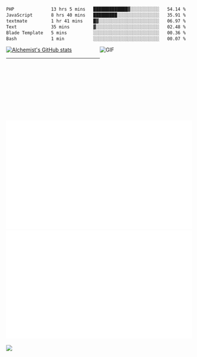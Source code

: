 <!--START_SECTION:waka-->

```text
PHP              13 hrs 5 mins   █████████████▓░░░░░░░░░░░   54.14 %
JavaScript       8 hrs 40 mins   █████████░░░░░░░░░░░░░░░░   35.91 %
textmate         1 hr 41 mins    █▓░░░░░░░░░░░░░░░░░░░░░░░   06.97 %
Text             35 mins         ▓░░░░░░░░░░░░░░░░░░░░░░░░   02.48 %
Blade Template   5 mins          ░░░░░░░░░░░░░░░░░░░░░░░░░   00.36 %
Bash             1 min           ░░░░░░░░░░░░░░░░░░░░░░░░░   00.07 %
```

<!--END_SECTION:waka-->

[![Alchemist's GitHub stats](https://github-readme-stats.vercel.app/api?username=DrMaxis&show_icons=true&theme=outrun&count_private=true)](#)
<img align="right" alt="GIF" src="https://user-images.githubusercontent.com/5355808/139111924-210cc6fa-9fb1-4dac-929d-6324a5836a92.gif" width="250" height="200" />
<hr />

![](https://raw.githubusercontent.com/DrMaxis/github-stats-transparent/output/generated/overview.svg)
![](https://raw.githubusercontent.com/DrMaxis/github-stats-transparent/output/generated/languages.svg)

 
<a href="https://count.getloli.com/"><img src="https://count.getloli.com/get/@:maxis-the-alchemist?theme=rule34"></a>
<!-- https://count.getloli.com/get/@alchemist?theme=rule34 -->
<br>
